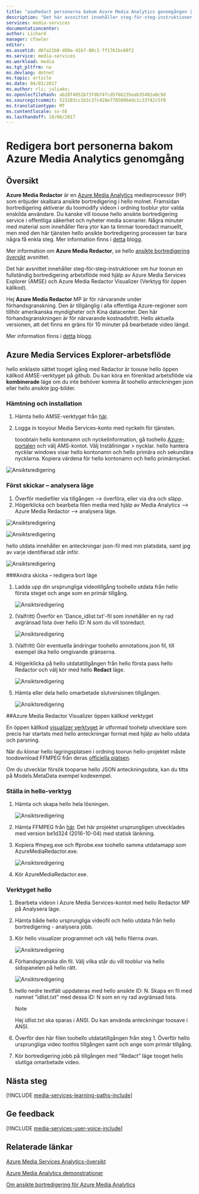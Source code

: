 ```yaml
---
title: "aaaRedact personerna bakom Azure Media Analytics genomgången | Microsoft Docs"
description: "Det här avsnittet innehåller steg-för-steg-instruktioner om hur toorun en fullständig bortredigering arbetsflöde med hjälp av Azure Media Services Explorer (AMSE) och Azure Media Redactor Visualizer (Verktyg för öppen källkod)."
services: media-services
documentationcenter: 
author: Lichard
manager: cfowler
editor: 
ms.assetid: d6fa21b8-d80a-41b7-80c1-ff1761bc68f2
ms.service: media-services
ms.workload: media
ms.tgt_pltfrm: na
ms.devlang: dotnet
ms.topic: article
ms.date: 04/03/2017
ms.author: rli; juliako;
ms.openlocfilehash: ab28f4052b73fdb74fcd5766235eab35402a0c9d
ms.sourcegitcommit: 523283cc1b3c37c428e77850964dc1c33742c5f0
ms.translationtype: MT
ms.contentlocale: sv-SE
ms.lasthandoff: 10/06/2017
---
```

# <a name="redact-faces-with-azure-media-analytics-walkthrough"></a>Redigera bort personerna bakom Azure Media Analytics genomgång

## <a name="overview"></a>Översikt

**Azure Media Redactor** är en [Azure Media Analytics](media-services-analytics-overview.md) medieprocessor (HP) som erbjuder skalbara ansikte bortredigering i hello molnet. Framsidan bortredigering aktiverar du toomodify videon i ordning tooblur ytor valda enskilda användare. Du kanske vill toouse hello ansikte bortredigering service i offentliga säkerhet och nyheter media scenarier. Några minuter med material som innehåller flera ytor kan ta timmar tooredact manuellt, men med den här tjänsten hello ansikte bortredigering processen tar bara några få enkla steg. Mer information finns i [detta](https://azure.microsoft.com/blog/azure-media-redactor/) blogg.

Mer information om **Azure Media Redactor**, se hello [ansikte bortredigering översikt](media-services-face-redaction.md) avsnittet.

Det här avsnittet innehåller steg-för-steg-instruktioner om hur toorun en fullständig bortredigering arbetsflöde med hjälp av Azure Media Services Explorer (AMSE) och Azure Media Redactor Visualizer (Verktyg för öppen källkod).

Hej **Azure Media Redactor** MP är för närvarande under förhandsgranskning. Den är tillgänglig i alla offentliga Azure-regioner som tillhör amerikanska myndigheter och Kina datacenter. Den här förhandsgranskningen är för närvarande kostnadsfritt. Hello aktuella versionen, att det finns en gräns för 10 minuter på bearbetade video längd.

Mer information finns i [detta](https://azure.microsoft.com/en-us/blog/redaction-preview-available-globally) blogg.

## <a name="azure-media-services-explorer-workflow"></a>Azure Media Services Explorer-arbetsflöde

hello enklaste sättet tooget igång med Redactor är toouse hello öppen källkod AMSE-verktyget på github. Du kan köra en förenklad arbetsflöde via **kombinerade** läge om du inte behöver komma åt toohello anteckningen json eller hello ansikte jpg-bilder.

### <a name="download-and-setup"></a>Hämtning och installation

1. Hämta hello AMSE-verktyget från [här](https://github.com/Azure/Azure-Media-Services-Explorer).
1. Logga in tooyour Media Services-konto med nyckeln för tjänsten.

    tooobtain hello kontonamn och nyckelinformation, gå toohello [Azure-portalen](https://portal.azure.com/) och välj AMS-kontot. Välj Inställningar > nycklar. hello hantera nycklar windows visar hello kontonamn och hello primära och sekundära nycklarna. Kopiera värdena för hello kontonamn och hello primärnyckel.

![Ansiktsredigering](./media/media-services-redactor-walkthrough/media-services-redactor-walkthrough001.png)

### <a name="first-pass--analyze-mode"></a>Först skickar – analysera läge

1. Överför mediefiler via tillgången –> överföra, eller via dra och släpp. 
1. Högerklicka och bearbeta filen media med hjälp av Media Analytics –> Azure Media Redactor –> analysera läge. 


![Ansiktsredigering](./media/media-services-redactor-walkthrough/media-services-redactor-walkthrough002.png)

![Ansiktsredigering](./media/media-services-redactor-walkthrough/media-services-redactor-walkthrough003.png)

hello utdata innehåller en anteckningar json-fil med min platsdata, samt jpg av varje identifierad står inför. 

![Ansiktsredigering](./media/media-services-redactor-walkthrough/media-services-redactor-walkthrough004.png)

###<a name="second-pass--redact-mode"></a>Andra skicka – redigera bort läge

1. Ladda upp din ursprungliga videotillgång toohello utdata från hello första steget och ange som en primär tillgång. 

    ![Ansiktsredigering](./media/media-services-redactor-walkthrough/media-services-redactor-walkthrough005.png)

2. (Valfritt) Överför en 'Dance_idlist.txt'-fil som innehåller en ny rad avgränsad lista över hello ID: N som du vill tooredact. 

    ![Ansiktsredigering](./media/media-services-redactor-walkthrough/media-services-redactor-walkthrough006.png)

3. (Valfritt) Gör eventuella ändringar toohello annotations.json fil, till exempel öka hello omgivande gränserna. 
4. Högerklicka på hello utdatatillgången från hello första pass hello Redactor och välj kör med hello **Redact** läge. 

    ![Ansiktsredigering](./media/media-services-redactor-walkthrough/media-services-redactor-walkthrough007.png)

5. Hämta eller dela hello omarbetade slutversionen tillgången. 

    ![Ansiktsredigering](./media/media-services-redactor-walkthrough/media-services-redactor-walkthrough008.png)

##<a name="azure-media-redactor-visualizer-open-source-tool"></a>Azure Media Redactor Visualizer öppen källkod verktyget

En öppen källkod [visualizer verktyget](https://github.com/Microsoft/azure-media-redactor-visualizer) är utformad toohelp utvecklare som precis har startats med hello anteckningar format med hjälp av hello utdata och parsning.

När du klonar hello lagringsplatsen i ordning toorun hello-projektet måste toodownload FFMPEG från deras [officiella platsen](https://ffmpeg.org/download.html).

Om du utvecklar försök tooparse hello JSON anteckningsdata, kan du titta på Models.MetaData exempel kodexempel.

### <a name="set-up-hello-tool"></a>Ställa in hello-verktyg

1.  Hämta och skapa hello hela lösningen. 

    ![Ansiktsredigering](./media/media-services-redactor-walkthrough/media-services-redactor-walkthrough009.png)

2.  Hämta FFMPEG från [här](https://ffmpeg.org/download.html). Det här projektet ursprungligen utvecklades med version be1d324 (2016-10-04) med statisk länkning. 
3.  Kopiera ffmpeg.exe och ffprobe.exe toohello samma utdatamapp som AzureMediaRedactor.exe. 

    ![Ansiktsredigering](./media/media-services-redactor-walkthrough/media-services-redactor-walkthrough010.png)

4. Kör AzureMediaRedactor.exe. 

### <a name="use-hello-tool"></a>Verktyget hello

1. Bearbeta videon i Azure Media Services-kontot med hello Redactor MP på Analysera läge. 
2. Hämta både hello ursprungliga videofil och hello utdata från hello bortredigering - analysera jobb. 
3. Kör hello visualizer programmet och välj hello filerna ovan. 

    ![Ansiktsredigering](./media/media-services-redactor-walkthrough/media-services-redactor-walkthrough011.png)

4. Förhandsgranska din fil. Välj vilka står du vill tooblur via hello sidopanelen på hello rätt. 
    
    ![Ansiktsredigering](./media/media-services-redactor-walkthrough/media-services-redactor-walkthrough012.png)

5.  hello nedre textfält uppdateras med hello ansikte ID: N. Skapa en fil med namnet ”idlist.txt” med dessa ID: N som en ny rad avgränsad lista. 

    >[!NOTE]
    > Hej idlist.txt ska sparas i ANSI. Du kan använda anteckningar toosave i ANSI.
    
6.  Överför den här filen toohello utdatatillgången från steg 1. Överför hello ursprungliga video toothis tillgången samt och ange som primär tillgång. 
7.  Kör bortredigering jobb på tillgången med ”Redact” läge tooget hello slutliga omarbetade video. 

## <a name="next-steps"></a>Nästa steg 

[!INCLUDE [media-services-learning-paths-include](../../includes/media-services-learning-paths-include.md)]

## <a name="provide-feedback"></a>Ge feedback
[!INCLUDE [media-services-user-voice-include](../../includes/media-services-user-voice-include.md)]

## <a name="related-links"></a>Relaterade länkar
[Azure Media Services Analytics-översikt](media-services-analytics-overview.md)

[Azure Media Analytics demonstrationer](http://azuremedialabs.azurewebsites.net/demos/Analytics.html)

[Om ansikte bortredigering för Azure Media Analytics](https://azure.microsoft.com/blog/azure-media-redactor/)
